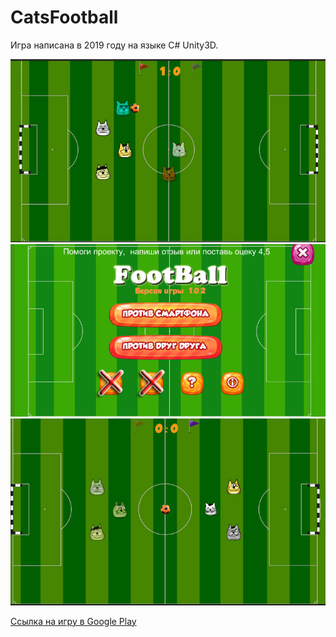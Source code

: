 # 	 CatsFootball

Игра написана в 2019 году на языке C#  Unity3D. 

![alt text](https://github.com/deen8122/catsfootball/blob/master/screenshots/f1.jpg?raw=true)
![alt text](https://github.com/deen8122/catsfootball/blob/master/screenshots/f2.jpg?raw=true)
![alt text](https://github.com/deen8122/catsfootball/blob/master/screenshots/f3.jpg?raw=true)

  [Ссылка на игру в Google Play](https://play.google.com/store/apps/details?id=com.deen812.catsfootball)
  
